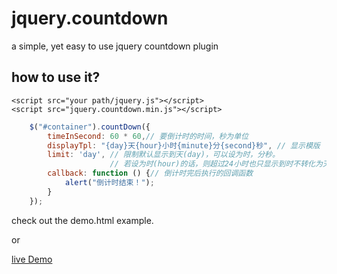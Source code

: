 # jquery.countdown
a simple, yet easy to use jquery countdown plugin

## how to use it?
```
<script src="your path/jquery.js"></script>
<script src="jquery.countdown.min.js"></script>
```
```javascript
    $("#container").countDown({
        timeInSecond: 60 * 60,// 要倒计时的时间，秒为单位
        displayTpl: "{day}天{hour}小时{minute}分{second}秒", // 显示模版
        limit: 'day', // 限制默认显示到天(day)，可以设为时，分秒。
                      // 若设为时(hour)的话，则超过24小时也只显示到时不转化为天。如：28小时20分20秒        
        callback: function () {// 倒计时完后执行的回调函数
            alert("倒计时结束！");
        }
    });
```
check out the demo.html example.

or

[live Demo](http://sandbox.runjs.cn/show/uvpedzwn)
